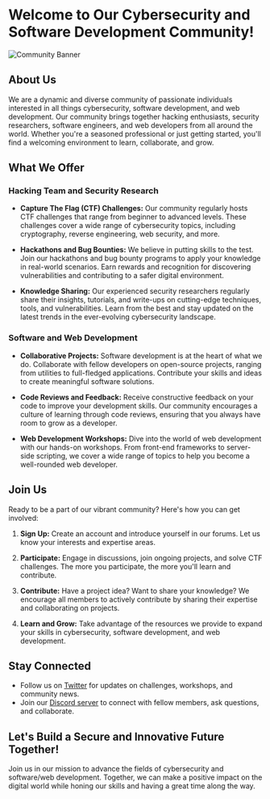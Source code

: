 # Welcome to Our Cybersecurity and Software Development Community!

![Community Banner](banner_image_url)

## About Us

We are a dynamic and diverse community of passionate individuals interested in all things cybersecurity, software development, and web development. Our community brings together hacking enthusiasts, security researchers, software engineers, and web developers from all around the world. Whether you're a seasoned professional or just getting started, you'll find a welcoming environment to learn, collaborate, and grow.

## What We Offer

### Hacking Team and Security Research

- **Capture The Flag (CTF) Challenges:** Our community regularly hosts CTF challenges that range from beginner to advanced levels. These challenges cover a wide range of cybersecurity topics, including cryptography, reverse engineering, web security, and more.

- **Hackathons and Bug Bounties:** We believe in putting skills to the test. Join our hackathons and bug bounty programs to apply your knowledge in real-world scenarios. Earn rewards and recognition for discovering vulnerabilities and contributing to a safer digital environment.

- **Knowledge Sharing:** Our experienced security researchers regularly share their insights, tutorials, and write-ups on cutting-edge techniques, tools, and vulnerabilities. Learn from the best and stay updated on the latest trends in the ever-evolving cybersecurity landscape.

### Software and Web Development

- **Collaborative Projects:** Software development is at the heart of what we do. Collaborate with fellow developers on open-source projects, ranging from utilities to full-fledged applications. Contribute your skills and ideas to create meaningful software solutions.

- **Code Reviews and Feedback:** Receive constructive feedback on your code to improve your development skills. Our community encourages a culture of learning through code reviews, ensuring that you always have room to grow as a developer.

- **Web Development Workshops:** Dive into the world of web development with our hands-on workshops. From front-end frameworks to server-side scripting, we cover a wide range of topics to help you become a well-rounded web developer.

## Join Us

Ready to be a part of our vibrant community? Here's how you can get involved:

1. **Sign Up:** Create an account and introduce yourself in our forums. Let us know your interests and expertise areas.

2. **Participate:** Engage in discussions, join ongoing projects, and solve CTF challenges. The more you participate, the more you'll learn and contribute.

3. **Contribute:** Have a project idea? Want to share your knowledge? We encourage all members to actively contribute by sharing their expertise and collaborating on projects.

4. **Learn and Grow:** Take advantage of the resources we provide to expand your skills in cybersecurity, software development, and web development.

## Stay Connected

- Follow us on [Twitter](#) for updates on challenges, workshops, and community news.
- Join our [Discord server](#) to connect with fellow members, ask questions, and collaborate.

## Let's Build a Secure and Innovative Future Together!

Join us in our mission to advance the fields of cybersecurity and software/web development. Together, we can make a positive impact on the digital world while honing our skills and having a great time along the way.
